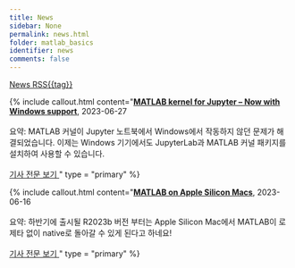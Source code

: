 ```yaml
---
title: News
sidebar: None
permalink: news.html
folder: matlab_basics
identifier: news
comments: false
---
```


<p><a href='https://raw.githubusercontent.com/matlabtutorial/matlabtutorial.github.io/main/pages/news/NEWS_on_MATLAB.xml' class='btn btn-primary navbar-btn cursorNorm' role='button'>News RSS{{tag}}</a></p>

{% include callout.html content="<b><a target='_blank' href = 'https://blogs.mathworks.com/matlab/2023/06/26/matlab-kernel-for-jupyter-now-with-windows-support/?from=kr'>MATLAB kernel for Jupyter – Now with Windows support</a></b>, 2023-06-27<br><br>요약: MATLAB 커널이 Jupyter 노트북에서 Windows에서 작동하지 않던 문제가 해결되었습니다. 이제는 Windows 기기에서도 JupyterLab과 MATLAB 커널 패키지를 설치하여 사용할 수 있습니다.<br><br> <a target = '_blank' href = 'https://blogs.mathworks.com/matlab/2023/06/26/matlab-kernel-for-jupyter-now-with-windows-support/?from=kr'> 기사 전문 보기 </a> " type = "primary" %}

{% include callout.html content="<b><a target='_blank' href = 'https://kr.mathworks.com/support/requirements/apple-silicon.html'>MATLAB on Apple Silicon Macs</a></b>, 2023-06-16<br><br>요약: 하반기에 출시될 R2023b 버전 부터는 Apple Silicon Mac에서 MATLAB이 로제타 없이 native로 돌아갈 수 있게 된다고 하네요!<br><br> <a target = '_blank' href = 'https://kr.mathworks.com/support/requirements/apple-silicon.html'> 기사 전문 보기 </a> " type = "primary" %}
